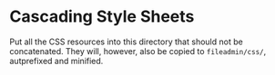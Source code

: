 Cascading Style Sheets
======================

Put all the CSS resources into this directory that should not be concatenated. They will, however, also be copied to `fileadmin/css/`, autprefixed and minified.
